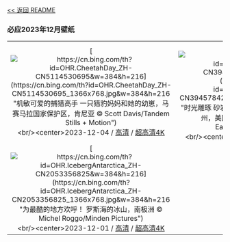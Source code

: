 [<< 返回 README](../../README.md)
### 必应2023年12月壁纸
||||
|:---:|:---:|:---:|
|[![https://cn.bing.com/th?id=OHR.CheetahDay_ZH-CN5114530695&w=384&h=216](https://cn.bing.com/th?id=OHR.CheetahDay_ZH-CN5114530695_1366x768.jpg&w=384&h=216 "机敏可爱的捕猎高手&#10;一只猎豹妈妈和她的幼崽，马赛马拉国家保护区，肯尼亚&#10;© Scott Davis/Tandem Stills + Motion")](https://cn.bing.com/search?q=%e7%8c%8e%e8%b1%b9&form=hpcapt&mkt=zh-cn&filters=HpDate:"20231203_1600")<br/><center>2023-12-04 / [高清](https://cn.bing.com/th?id=OHR.CheetahDay_ZH-CN5114530695_1920x1200.jpg&w=1920&h=1200) / [超高清4K](https://cn.bing.com/th?id=OHR.CheetahDay_ZH-CN5114530695_UHD.jpg&w=3840&h=2160)<center/>|[![https://cn.bing.com/th?id=OHR.VermilionCliffs_ZH-CN3945784250&w=384&h=216](https://cn.bing.com/th?id=OHR.VermilionCliffs_ZH-CN3945784250_1366x768.jpg&w=384&h=216 "时光雕琢&#10;砂岩岩层，红悬崖国家保护区，亚利桑那州，美国&#10;© Yva Momatiuk and John Eastcott/Minden Pictures")](https://cn.bing.com/search?q=%e7%ba%a2%e6%82%ac%e5%b4%96%e5%9b%bd%e5%ae%b6%e4%bf%9d%e6%8a%a4%e5%8c%ba&form=hpcapt&mkt=zh-cn&filters=HpDate:"20231202_1600")<br/><center>2023-12-03 / [高清](https://cn.bing.com/th?id=OHR.VermilionCliffs_ZH-CN3945784250_1920x1200.jpg&w=1920&h=1200) / [超高清4K](https://cn.bing.com/th?id=OHR.VermilionCliffs_ZH-CN3945784250_UHD.jpg&w=3840&h=2160)<center/>|[![https://cn.bing.com/th?id=OHR.GwaliorFortMP_ZH-CN3300432281&w=384&h=216](https://cn.bing.com/th?id=OHR.GwaliorFortMP_ZH-CN3300432281_1366x768.jpg&w=384&h=216 "永恒的瑰宝&#10;瓜廖尔堡，中央邦，印度&#10;© Dmitry Rukhlenko-Photos of India/Alamy")](https://cn.bing.com/search?q=%e7%93%9c%e5%bb%96%e5%b0%94%e5%a0%a1+%e4%b8%ad%e5%a4%ae%e9%82%a6&form=hpcapt&mkt=zh-cn&filters=HpDate:"20231201_1600")<br/><center>2023-12-02 / [高清](https://cn.bing.com/th?id=OHR.GwaliorFortMP_ZH-CN3300432281_1920x1200.jpg&w=1920&h=1200) / [超高清4K](https://cn.bing.com/th?id=OHR.GwaliorFortMP_ZH-CN3300432281_UHD.jpg&w=3840&h=2160)<center/>|
|[![https://cn.bing.com/th?id=OHR.IcebergAntarctica_ZH-CN2053356825&w=384&h=216](https://cn.bing.com/th?id=OHR.IcebergAntarctica_ZH-CN2053356825_1366x768.jpg&w=384&h=216 "为最酷的地方欢呼！&#10;罗斯海的冰山，南极洲&#10;© Michel Roggo/Minden Pictures")](https://cn.bing.com/search?q=%e7%bd%97%e6%96%af%e6%b5%b7&form=hpcapt&mkt=zh-cn&filters=HpDate:"20231130_1600")<br/><center>2023-12-01 / [高清](https://cn.bing.com/th?id=OHR.IcebergAntarctica_ZH-CN2053356825_1920x1200.jpg&w=1920&h=1200) / [超高清4K](https://cn.bing.com/th?id=OHR.IcebergAntarctica_ZH-CN2053356825_UHD.jpg&w=3840&h=2160)<center/>